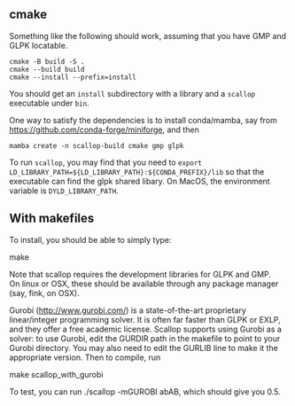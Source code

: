 ## cmake

Something like the following should work, assuming that you have GMP and GLPK locatable.

```
cmake -B build -S .
cmake --build build
cmake --install --prefix=install
```

You should get an `install` subdirectory with a library and a `scallop` executable under `bin`.

One way to satisfy the dependencies is to install conda/mamba, say from https://github.com/conda-forge/miniforge, and then
```
mamba create -n scallop-build cmake gmp glpk
```

To run `scallop`, you may find that you need to `export LD_LIBRARY_PATH=${LD_LIBRARY_PATH}:${CONDA_PREFIX}/lib` so that the executable can find the glpk shared libary.
On MacOS, the environment variable is `DYLD_LIBRARY_PATH`.

## With makefiles

To install, you should be able to simply type:

make

Note that scallop requires the development libraries for GLPK and GMP.  
On linux or OSX, these should be available through any package manager 
(say, fink, on OSX).  

Gurobi (http://www.gurobi.com/) is a state-of-the-art proprietary 
linear/integer programming solver.  It is often far faster than GLPK or 
EXLP, and they offer a free academic license.  Scallop supports using 
Gurobi as a solver: to use Gurobi, edit the GURDIR path in the makefile 
to point to your Gurobi directory.  You may also need to edit the 
GURLIB line to make it the appropriate version.  Then to compile, run 

make scallop_with_gurobi

To test, you can run ./scallop -mGUROBI abAB, which should give you 0.5.
